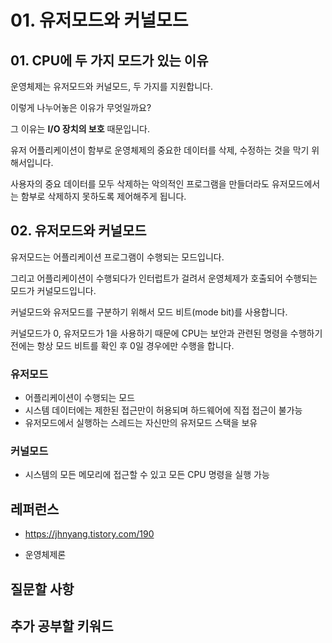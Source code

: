 # 01. 유저모드와 커널모드

## 01. CPU에 두 가지 모드가 있는 이유

운영체제는 유저모드와 커널모드, 두 가지를 지원합니다.

이렇게 나누어놓은 이유가 무엇일까요?

그 이유는 **I/O 장치의 보호** 때문입니다.



유저 어플리케이션이 함부로 운영체제의 중요한 데이터를 삭제, 수정하는 것을 막기 위해서입니다.

사용자의 중요 데이터를 모두 삭제하는 악의적인 프로그램을 만들더라도 유저모드에서는 함부로 삭제하지 못하도록 제어해주게 됩니다.



## 02. 유저모드와 커널모드 

유저모드는 어플리케이션 프로그램이 수행되는 모드입니다.

그리고 어플리케이션이 수행되다가 인터럽트가 걸려서 운영체제가 호출되어 수행되는 모드가 커널모드입니다.



커널모드와 유저모드를 구분하기 위해서 모드 비트(mode bit)를 사용합니다.

커널모드가 0, 유저모드가 1을 사용하기 때문에 CPU는 보안과 관련된 명령을 수행하기 전에는 항상 모드 비트를 확인 후 0일 경우에만 수행을 합니다.



### 유저모드

* 어플리케이션이 수행되는 모드
* 시스템 데이터에는 제한된 접근만이 허용되며 하드웨어에 직접 접근이 불가능
* 유저모드에서 실행하는 스레드는 자신만의 유저모드 스택을 보유



### 커널모드

* 시스템의 모든 메모리에 접근할 수 있고 모든 CPU 명령을 실행 가능

  



## 레퍼런스

* https://jhnyang.tistory.com/190

* 운영체제론

## 질문할 사항
## 추가 공부할 키워드

